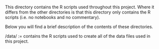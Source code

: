 

This directory contains the R scripts used throughout this project. Where it
differs from the other directories is that this directory only contains the R
scripts (i.e. no notebooks and no commentary).


Below you will find a brief description of the contents of these directories.


/data/ := contains the R scripts used to create all of the data files used in
    this project.


